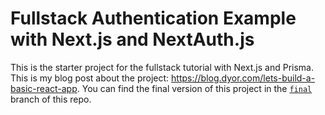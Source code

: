 # Fullstack Authentication Example with Next.js and NextAuth.js

This is the starter project for the fullstack tutorial with Next.js and Prisma. This is my blog post about the project: https://blog.dyor.com/lets-build-a-basic-react-app. You can find the final version of this project in the [`final`](https://github.com/prisma/blogr-nextjs-prisma/tree/final) branch of this repo. 
